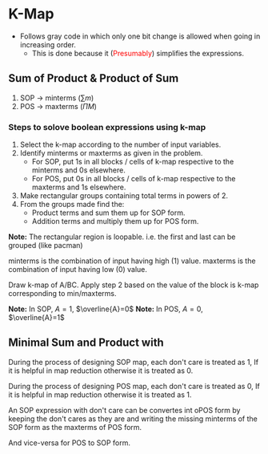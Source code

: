 # K-Map
- Follows gray code in which only one bit change is allowed when going in increasing order.
	- This is done because it (<font color=red>Presumably</font>) simplifies the expressions.

## Sum of Product & Product of Sum
1. SOP $\rightarrow$ minterms $\bigg(\sum m\bigg)$
2. POS $\rightarrow$ maxterms $\bigg(\Pi M\bigg)$

### Steps to solove boolean expressions using k-map
1. Select the k-map according to the number of input variables.
2. Identify minterms or maxterms as given in the problem.
	- For SOP, put 1s in all blocks / cells of k-map respective to the minterms and 0s elsewhere.
	- For POS, put 0s in all blocks / cells of k-map respective to the maxterms and 1s elsewhere.
3. Make rectangular groups containing total terms in powers of 2.
4. From the groups made find the:
	- Product terms and sum them up for SOP form.
	- Addition terms and multiply them up for POS form.

**Note:** The rectangular region is loopable. i.e. the first and last can be grouped (like pacman)

minterms is the combination of input having high (1) value.
maxterms is the combination of input having low (0) value.

Draw k-map of A/BC.
Apply step 2 based on the value of the block is k-map corresponding to min/maxterms.

**Note:** In SOP, $A = 1$, $\overline{A}=0$
**Note:** In POS, $A = 0$, $\overline{A}=1$

## Minimal Sum and Product with <font color=red> </font>
During the process of designing SOP map, each don't care is treated as 1, If it is helpful in map reduction otherwise it is treated as 0.

During the process of designing POS map, each don't care is treated as 0, If it is helpful in map reduction otherwise it is treated as 1.

An SOP expression with don't care can be convertes int oPOS form by keeping the don't cares as they are and writing the missing minterms of the SOP form as the maxterms of POS form.

And vice-versa for POS to SOP form.
